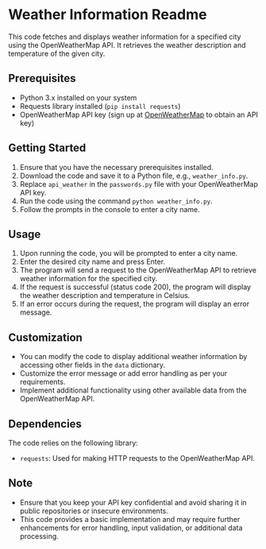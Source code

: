 # Weather Information Readme

This code fetches and displays weather information for a specified city using the OpenWeatherMap API. It retrieves the weather description and temperature of the given city.

## Prerequisites

- Python 3.x installed on your system
- Requests library installed (`pip install requests`)
- OpenWeatherMap API key (sign up at [OpenWeatherMap](https://openweathermap.org/) to obtain an API key)

## Getting Started

1. Ensure that you have the necessary prerequisites installed.
2. Download the code and save it to a Python file, e.g., `weather_info.py`.
3. Replace `api_weather` in the `passwords.py` file with your OpenWeatherMap API key.
4. Run the code using the command `python weather_info.py`.
5. Follow the prompts in the console to enter a city name.

## Usage

1. Upon running the code, you will be prompted to enter a city name.
2. Enter the desired city name and press Enter.
3. The program will send a request to the OpenWeatherMap API to retrieve weather information for the specified city.
4. If the request is successful (status code 200), the program will display the weather description and temperature in Celsius.
5. If an error occurs during the request, the program will display an error message.

## Customization

- You can modify the code to display additional weather information by accessing other fields in the `data` dictionary.
- Customize the error message or add error handling as per your requirements.
- Implement additional functionality using other available data from the OpenWeatherMap API.

## Dependencies

The code relies on the following library:

- `requests`: Used for making HTTP requests to the OpenWeatherMap API.

## Note

- Ensure that you keep your API key confidential and avoid sharing it in public repositories or insecure environments.
- This code provides a basic implementation and may require further enhancements for error handling, input validation, or additional data processing.
